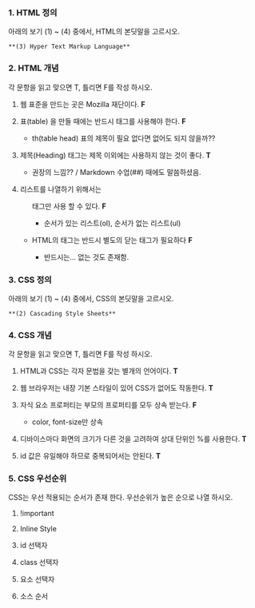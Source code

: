 ### **1. HTML 정의**
아래의 보기 (1) ~ (4) 중에서, HTML의 본딧말을 고르시오.

    **(3) Hyper Text Markup Language**




### **2. HTML 개념**

각 문항을 읽고 맞으면 T, 틀리면 F를 작성 하시오.


1) 웹 표준을 만드는 곳은 Mozilla 재단이다.  **F**


2) 표(table) 을 만들 때에는 반드시 <th> 태그를 사용해야 한다.   **F**

    - th(table head) 표의 제목이 필요 없다면 없어도 되지 않을까??


3) 제목(Heading) 태그는 제목 이외에는 사용하지 않는 것이 좋다.  **T**

    - 권장의 느낌?? / Markdown 수업(##) 때에도 말씀하셨음.


4) 리스트를 나열하기 위해서는 <ul> 태그만 사용 할 수 있다.   **F**

    - 순서가 있는 리스트(ol), 순서가 없는 리스트(ul)


5) HTML의 태그는 반드시 별도의 닫는 태그가 필요하다   **F**

    - 반드시는... 없는 것도 존재함.



### **3. CSS 정의**

아래의 보기 (1) ~ (4) 중에서, CSS의 본딧말을 고르시오. 


    **(2) Cascading Style Sheets**



### **4. CSS 개념**

각 문항을 읽고 맞으면 T, 틀리면 F를 작성 하시오.


1) HTML과 CSS는 각자 문법을 갖는 별개의 언어이다.   **T**


2) 웹 브라우저는 내장 기본 스타일이 있어 CSS가 없어도 작동한다.  **T**



3) 자식 요소 프로퍼티는 부모의 프로퍼티를 모두 상속 받는다.    **F**

    - color, font-size만 상속


4) 디바이스마다 화면의 크기가 다른 것을 고려하여 상대 단위인 %를 사용한다.  **T**


5) id 값은 유일해야 하므로 중복되어서는 안된다.  **T**



### **5. CSS 우선순위**

CSS는 우선 적용되는 순서가 존재 한다. 우선순위가 높은 순으로 나열 하시오.


1) !important

2) Inline Style 

3) id 선택자

4) class 선택자

5) 요소 선택자

6) 소스 순서
